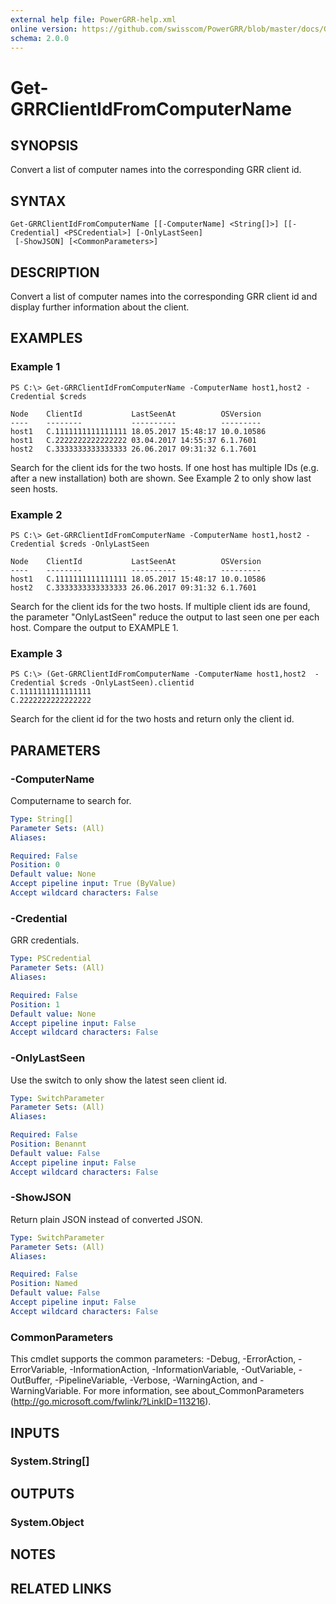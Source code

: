 ```yaml
---
external help file: PowerGRR-help.xml
online version: https://github.com/swisscom/PowerGRR/blob/master/docs/Get-GRRClientIdFromComputerName.md
schema: 2.0.0
---
```


# Get-GRRClientIdFromComputerName

## SYNOPSIS
Convert a list of computer names into the corresponding GRR client id.

## SYNTAX

```
Get-GRRClientIdFromComputerName [[-ComputerName] <String[]>] [[-Credential] <PSCredential>] [-OnlyLastSeen]
 [-ShowJSON] [<CommonParameters>]
```

## DESCRIPTION
Convert a list of computer names into the corresponding GRR client id and
display further information about the client.

## EXAMPLES

### Example 1
```
PS C:\> Get-GRRClientIdFromComputerName -ComputerName host1,host2 -Credential $creds

Node    ClientId           LastSeenAt          OSVersion
----    --------           ----------          ---------
host1   C.1111111111111111 18.05.2017 15:48:17 10.0.10586
host1   C.2222222222222222 03.04.2017 14:55:37 6.1.7601
host2   C.3333333333333333 26.06.2017 09:31:32 6.1.7601
```

Search for the client ids for the two hosts. If one host has multiple IDs
(e.g. after a new installation) both are shown. See Example 2 to only show
last seen hosts.

### Example 2
```
PS C:\> Get-GRRClientIdFromComputerName -ComputerName host1,host2 -Credential $creds -OnlyLastSeen

Node    ClientId           LastSeenAt          OSVersion
----    --------           ----------          ---------
host1   C.1111111111111111 18.05.2017 15:48:17 10.0.10586
host2   C.3333333333333333 26.06.2017 09:31:32 6.1.7601
```

Search for the client ids for the two hosts. If multiple client ids are
found, the parameter "OnlyLastSeen" reduce the output to last seen one per
each host. Compare the output to EXAMPLE 1.

### Example 3
```
PS C:\> (Get-GRRClientIdFromComputerName -ComputerName host1,host2  -Credential $creds -OnlyLastSeen).clientid
C.1111111111111111
C.2222222222222222
```

Search for the client id for the two hosts and return only the client id.

## PARAMETERS

### -ComputerName
Computername to search for.

```yaml
Type: String[]
Parameter Sets: (All)
Aliases: 

Required: False
Position: 0
Default value: None
Accept pipeline input: True (ByValue)
Accept wildcard characters: False
```

### -Credential
GRR credentials.

```yaml
Type: PSCredential
Parameter Sets: (All)
Aliases: 

Required: False
Position: 1
Default value: None
Accept pipeline input: False
Accept wildcard characters: False
```

### -OnlyLastSeen
Use the switch to only show the latest seen client id.

```yaml
Type: SwitchParameter
Parameter Sets: (All)
Aliases: 

Required: False
Position: Benannt
Default value: False
Accept pipeline input: False
Accept wildcard characters: False
```

### -ShowJSON
Return plain JSON instead of converted JSON.

```yaml
Type: SwitchParameter
Parameter Sets: (All)
Aliases: 

Required: False
Position: Named
Default value: False
Accept pipeline input: False
Accept wildcard characters: False
```

### CommonParameters
This cmdlet supports the common parameters: -Debug, -ErrorAction, -ErrorVariable, -InformationAction, -InformationVariable, -OutVariable, -OutBuffer, -PipelineVariable, -Verbose, -WarningAction, and -WarningVariable. For more information, see about_CommonParameters (http://go.microsoft.com/fwlink/?LinkID=113216).

## INPUTS

### System.String[]

## OUTPUTS

### System.Object

## NOTES

## RELATED LINKS

